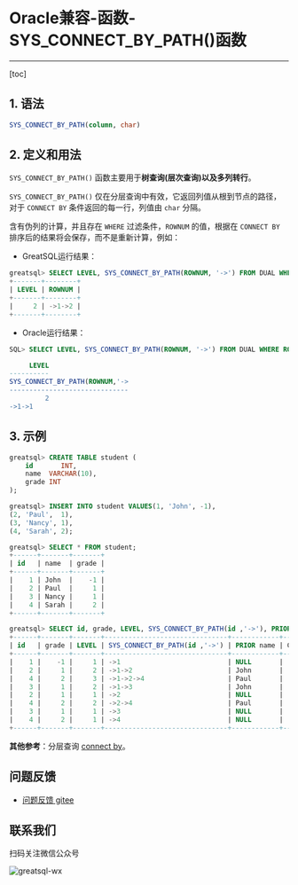 # Oracle兼容-函数-SYS_CONNECT_BY_PATH()函数
---
[toc]

## 1. 语法

```sql
SYS_CONNECT_BY_PATH(column, char)
```

## 2. 定义和用法

`SYS_CONNECT_BY_PATH()` 函数主要用于**树查询(层次查询)**以及**多列转行**。

`SYS_CONNECT_BY_PATH()` 仅在分层查询中有效，它返回列值从根到节点的路径，对于 `CONNECT BY` 条件返回的每一行，列值由 `char` 分隔。

含有伪列的计算，并且存在 `WHERE` 过滤条件，`ROWNUM` 的值，根据在 `CONNECT BY` 排序后的结果将会保存，而不是重新计算，例如：

- GreatSQL运行结果：
```sql
greatsql> SELECT LEVEL, SYS_CONNECT_BY_PATH(ROWNUM, '->') FROM DUAL WHERE ROWNUM < 3 AND LEVEL=2 CONNECT BY LEVEL<=10;
+-------+--------+
| LEVEL | ROWNUM |
+-------+--------+
|     2 | ->1->2 |
+-------+--------+
```

- Oracle运行结果：
```sql
SQL> SELECT LEVEL, SYS_CONNECT_BY_PATH(ROWNUM, '->') FROM DUAL WHERE ROWNUM < 3 AND LEVEL=2 CONNECT BY LEVEL<=10;

     LEVEL
----------
SYS_CONNECT_BY_PATH(ROWNUM,'->
------------------------------
         2
->1->1
```


## 3. 示例

```sql
greatsql> CREATE TABLE student (
    id       INT,
    name  VARCHAR(10),
    grade INT
);

greatsql> INSERT INTO student VALUES(1, 'John', -1),
(2, 'Paul',  1),
(3, 'Nancy', 1),
(4, 'Sarah', 2);

greatsql> SELECT * FROM student;
+------+-------+-------+
| id   | name  | grade |
+------+-------+-------+
|    1 | John  |    -1 |
|    2 | Paul  |     1 |
|    3 | Nancy |     1 |
|    4 | Sarah |     2 |
+------+-------+-------+

greatsql> SELECT id, grade, LEVEL, SYS_CONNECT_BY_PATH(id ,'->'), PRIOR name, CONNECT_BY_ROOT id FROM student CONNECT BY PRIOR id = grade;
+------+-------+-------+-------------------------------+------------+--------------------+
| id   | grade | LEVEL | SYS_CONNECT_BY_PATH(id ,'->') | PRIOR name | CONNECT_BY_ROOT id |
+------+-------+-------+-------------------------------+------------+--------------------+
|    1 |    -1 |     1 | ->1                           | NULL       |                  1 |
|    2 |     1 |     2 | ->1->2                        | John       |                  1 |
|    4 |     2 |     3 | ->1->2->4                     | Paul       |                  1 |
|    3 |     1 |     2 | ->1->3                        | John       |                  1 |
|    2 |     1 |     1 | ->2                           | NULL       |                  2 |
|    4 |     2 |     2 | ->2->4                        | Paul       |                  2 |
|    3 |     1 |     1 | ->3                           | NULL       |                  3 |
|    4 |     2 |     1 | ->4                           | NULL       |                  4 |
+------+-------+-------+-------------------------------+------------+--------------------+
```

**其他参考**：分层查询 [connect by](5-3-easyuse-ora-syntax-connectby.md)。



**问题反馈**
---
- [问题反馈 gitee](https://gitee.com/GreatSQL/GreatSQL-Manual/issues)


**联系我们**
---

扫码关注微信公众号

![greatsql-wx](../greatsql-wx.jpg)
